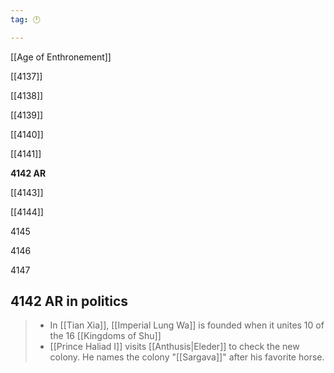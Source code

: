 ```yaml
---
tag: 🕛

---
```

[[Age of Enthronement]]


[[4137]]

[[4138]]

[[4139]]

[[4140]]

[[4141]]

**4142 AR**

[[4143]]

[[4144]]

4145

4146

4147



## 4142 AR in politics

>  - In [[Tian Xia]], [[Imperial Lung Wa]] is founded when it unites 10 of the 16  [[Kingdoms of Shu]] 
>  - [[Prince Haliad I]] visits [[Anthusis|Eleder]] to check the new colony. He names the colony "[[Sargava]]" after his favorite horse.






